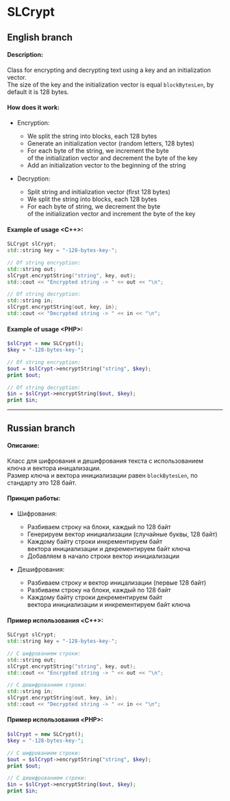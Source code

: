 # SLCrypt

## English branch
#### Description:
Class for encrypting and decrypting text using a key and an initialization vector.\
The size of the key and the initialization vector is equal `blockBytesLen`, by default it is 128 bytes.
#### How does it work:
* Encryption:
  * We split the string into blocks, each 128 bytes
  * Generate an initialization vector (random letters, 128 bytes)
  * For each byte of the string, we increment the byte\
    of the initialization vector and decrement the byte of the key
  * Add an initialization vector to the beginning of the string

* Decryption:
  * Split string and initialization vector (first 128 bytes)
  * We split the string into blocks, each 128 bytes
  * For each byte of string, we decrement the byte\
    of the initialization vector and increment the byte of the key
  
#### Example of usage \<C++>:
```C++
SLCrypt slCrypt;
std::string key = "-128-bytes-key-";

// Of string encryption:
std::string out;
slCrypt.encryptString("string", key, out);
std::cout << "Encrypted string -> " << out << "\n";

// Of string decryption:
std::string in;
slCrypt.encryptString(out, key, in);
std::cout << "Decrypted string -> " << in << "\n";
```
#### Example of usage \<PHP>:
```PHP
$slCrypt = new SLCrypt();
$key = "-128-bytes-key-";

// Of string encryption:
$out = $slCrypt->encryptString("string", $key);
print $out;

// Of string decryption:
$in = $slCrypt->encryptString($out, $key);
print $in;
```
___
## Russian branch
#### Описание:
Класс для шифрования и дешифрования текста с использованием ключа и вектора иницализации.\
Размер ключа и вектора инициализации равен `blockBytesLen`, по стандарту это 128 байт.
#### Принцип работы:
* Шифрования:
  * Разбиваем строку на блоки, каждый по 128 байт
  * Генерируем вектор инициализации (случайные буквы, 128 байт)
  * Каждому байту строки инкрементируем байт\
    вектора инициализации и декрементируем байт ключа 
  * Добавляем в начало строки вектор инициализации
  
* Дешифрования:
  * Разбиваем строку и вектор иницализации (первые 128 байт)
  * Разбиваем строку на блоки, каждый по 128 байт
  * Каждому байту строки декрементируем байт\
		вектора инициализации и инкрементируем байт ключа
#### Пример использования \<C++>:
```C++
SLCrypt slCrypt;
std::string key = "-128-bytes-key-";

// С шифрованием строки:
std::string out;
slCrypt.encryptString("string", key, out);
std::cout << "Encrypted string -> " << out << "\n";

// С дешифрованием строки:
std::string in;
slCrypt.encryptString(out, key, in);
std::cout << "Decrypted string -> " << in << "\n";
```
#### Пример использования \<PHP>:
```PHP
$slCrypt = new SLCrypt();
$key = "-128-bytes-key-";

// С шифрованием строки:
$out = $slCrypt->encryptString("string", $key);
print $out;

// С дешифрованием строки:
$in = $slCrypt->encryptString($out, $key);
print $in;
```

